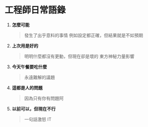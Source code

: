 # 工程師日常語錄

1. **怎麼可能**

    > 發生了出乎意料的事情
    > 例如設定都正確，但結果就是不如預期

2. **上次用是好的**

    > 明明什麼都沒有更動，但現在卻是壞的
    > 東方神秘力量影響

3. **今天午餐要吃什麼**

    > 永遠難解的議題

4. **這都是人的問題**

    > 因為只有你有問題阿

5. **以前可以，但現在不行**

    > 一句話激怒 IT